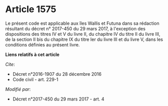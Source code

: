 # Article 1575

Le présent code est applicable aux îles Wallis et Futuna dans sa rédaction résultant du décret n° 2017-450 du 29 mars 2017, à
l'exception des dispositions des titres IV et V du livre II, du chapitre IV du titre II du livre III, de la section II bis du
chapitre IX du titre Ier du livre III et du livre V, dans les conditions définies au présent livre.

**Liens relatifs à cet article**

_Cite_:

  - Décret n°2016-1907 du 28 décembre 2016
  - Code civil - art. 229-1

_Modifié par_:

  - Décret n°2017-450 du 29 mars 2017 - art. 4
